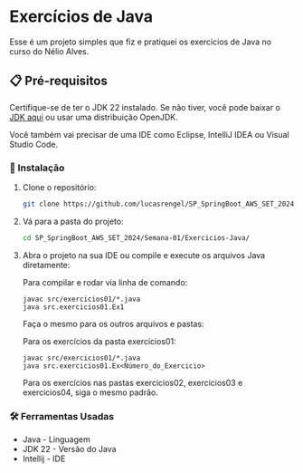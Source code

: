 # Exercícios de Java

Esse é um projeto simples que fiz e pratiquei os exercicios de Java no curso do Nélio Alves.


## 📋 Pré-requisitos

Certifique-se de ter o JDK 22 instalado. Se não tiver, você pode baixar o [JDK aqui](https://www.oracle.com/java/technologies/javase-jdk11-downloads.html) ou usar uma distribuição OpenJDK.

Você também vai precisar de uma IDE como Eclipse, IntelliJ IDEA ou Visual Studio Code.

### 🔧 Instalação

1. Clone o repositório:

    ```bash
    git clone https://github.com/lucasrengel/SP_SpringBoot_AWS_SET_2024.git
    ```

2. Vá para a pasta do projeto:

    ```bash
    cd SP_SpringBoot_AWS_SET_2024/Semana-01/Exercicios-Java/
    ```

3. Abra o projeto na sua IDE ou compile e execute os arquivos Java diretamente:

    Para compilar e rodar via linha de comando:
    
    ```
    javac src/exercicios01/*.java
    java src.exercicios01.Ex1
    ```
    Faça o mesmo para os outros arquivos e pastas:
    
    Para os exercícios da pasta exercicios01:
    
    ```
    javac src/exercicios01/*.java
    java src.exercicios01.Ex<Número_do_Exercicio>
    ```
   Para os exercícios nas pastas exercicios02, exercicios03 e exercicios04, siga o mesmo padrão.

### 🛠️ Ferramentas Usadas

- Java - Linguagem
- JDK 22 - Versão do Java
- Intellij - IDE
